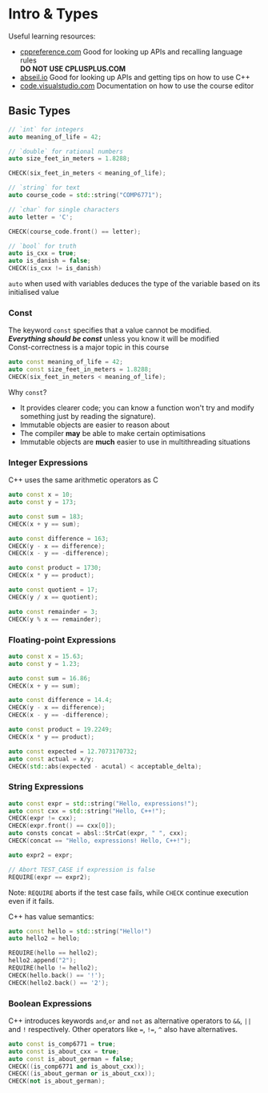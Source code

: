 # Intro & Types

Useful learning resources:

* [cppreference.com](https://en.cppreference.com/) Good for looking up APIs and recalling language rules  
**DO NOT USE CPLUSPLUS.COM**
* [abseil.io](https://abseil.io/) Good for looking up APIs and getting tips on how to use C++
* [code.visualstudio.com](https://code.visualstudio.com/) Documentation on how to use the course editor

## Basic Types

``` cpp
// `int` for integers
auto meaning_of_life = 42;

// `double` for rational numbers
auto size_feet_in_meters = 1.8288;

CHECK(six_feet_in_meters < meaning_of_life);

// `string` for text
auto course_code = std::string("COMP6771");

// `char` for single characters
auto letter = 'C';

CHECK(course_code.front() == letter);

// `bool` for truth
auto is_cxx = true;
auto is_danish = false;
CHECK(is_cxx != is_danish)
```

`auto` when used with variables deduces the type of the variable based on its initialised value

### Const

The keyword `const` specifies that a value cannot be modified.  
***Everything should be const*** unless you know it will be modified  
Const-correctness is a major topic in this course

``` cpp
auto const meaning_of_life = 42;
auto const size_feet_in_meters = 1.8288;
CHECK(six_feet_in_meters < meaning_of_life);
```

Why `const`?

* It provides clearer code; you can know a function won't try and modify something just by reading the signature).
* Immutable objects are easier to reason about
* The compiler **may** be able to make certain optimisations
* Immutable objects are **much** easier to use in multithreading situations

### Integer Expressions

C++ uses the same arithmetic operators as C

``` cpp
auto const x = 10;
auto const y = 173;

auto const sum = 183;
CHECK(x + y == sum);

auto const difference = 163;
CHECK(y - x == difference);
CHECK(x - y == -difference);

auto const product = 1730;
CHECK(x * y == product);

auto const quotient = 17;
CHECK(y / x == quotient);

auto const remainder = 3;
CHECK(y % x == remainder);
```

### Floating-point Expressions

``` cpp
auto const x = 15.63;
auto const y = 1.23;

auto const sum = 16.86;
CHECK(x + y == sum);

auto const difference = 14.4;
CHECK(y - x == difference);
CHECK(x - y == -difference);

auto const product = 19.2249;
CHECK(x * y == product);

auto const expected = 12.7073170732;
auto const actual = x/y;
CHECK(std::abs(expected - acutal) < acceptable_delta);
```

### String Expressions

``` cpp
auto const expr = std::string("Hello, expressions!");
auto const cxx = std::string("Hello, C++!");
CHECK(expr != cxx);
CHECK(expr.front() == cxx[0]);
auto consts concat = absl::StrCat(expr, " ", cxx);
CHECK(concat == "Hello, expressions! Hello, C++!");

auto expr2 = expr;

// Abort TEST_CASE if expression is false
REQUIRE(expr == expr2);
```

Note: `REQUIRE` aborts if the test case fails, while `CHECK` continue execution even if it fails.

C++ has value semantics:

``` cpp
auto const hello = std::string("Hello!")
auto hello2 = hello;

REQUIRE(hello == hello2);
hello2.append("2");
REQUIRE(hello != hello2);
CHECK(hello.back() == '!');
CHECK(hello2.back() == '2');
```

### Boolean Expressions

C++ introduces keywords `and`,`or` and `not` as alternative operators to `&&`, `||` and `!` respectively. Other operators like `=`, `!=`, `^` also have alternatives.

``` cpp
auto const is_comp6771 = true;
auto const is_about_cxx = true;
auto const is_about_german = false;
CHECK((is_comp6771 and is_about_cxx));
CHECK((is_about_german or is_about_cxx));
CHECK(not is_about_german);
```
